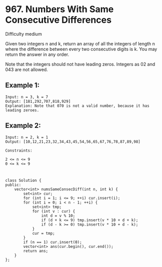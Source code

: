 # 967. Numbers With Same Consecutive Differences
Difficulty medium

Given two integers n and k, return an array of all the integers of length n where the difference between every two consecutive digits is k. You may return the answer in any order.

Note that the integers should not have leading zeros. Integers as 02 and 043 are not allowed.


## Example 1:
```
Input: n = 3, k = 7
Output: [181,292,707,818,929]
Explanation: Note that 070 is not a valid number, because it has leading zeroes.
```


## Example 2:
```
Input: n = 2, k = 1
Output: [10,12,21,23,32,34,43,45,54,56,65,67,76,78,87,89,98]
```


```
Constraints:

2 <= n <= 9
0 <= k <= 9
```


#
```
class Solution {
public:
    vector<int> numsSameConsecDiff(int n, int k) {
        set<int> cur;
        for (int i = 1; i <= 9; ++i) cur.insert(i);
        for (int i = 0; i < n - 1; ++i) {
            set<int> tmp;
            for (int v : cur) {
                int d = v % 10;
                if (d + k <= 9) tmp.insert(v * 10 + d + k);
                if (d - k >= 0) tmp.insert(v * 10 + d - k);
            }
            cur = tmp;
        }
        if (n == 1) cur.insert(0);
        vector<int> ans(cur.begin(), cur.end());
        return ans;
    }
};
```